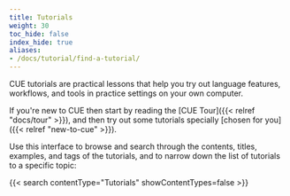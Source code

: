 ```yaml
---
title: Tutorials
weight: 30
toc_hide: false
index_hide: true
aliases:
- /docs/tutorial/find-a-tutorial/
---
```


CUE tutorials are practical lessons that help you try out language features,
workflows, and tools in practice settings on your own computer.

If you're new to CUE then start by reading the
[CUE Tour]({{< relref "docs/tour" >}}), and <!-- TODO:postLG
[Language Guide]({{</* relref "docs/language-guide" */>}}), and -->
then try out some tutorials specially
[chosen for you]({{< relref "new-to-cue" >}}).

<!--more-->

Use this interface to browse and search through the contents, titles, examples,
and tags of the tutorials, and to narrow down the list of tutorials to a
specific topic:

{{< search contentType="Tutorials" showContentTypes=false >}}
